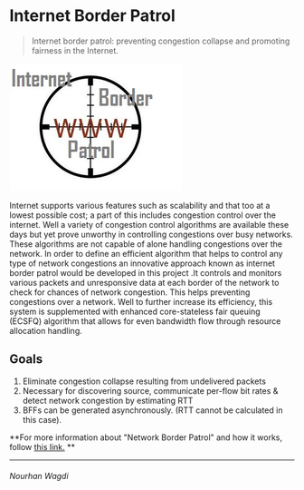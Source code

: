 # Internet Border Patrol

> Internet border patrol: preventing congestion collapse and promoting fairness in the Internet.

![net_border_patrol](icon.jpg)

Internet supports various features such as scalability and that too at a lowest possible cost; a part of this includes congestion control over the internet. Well a variety of congestion control algorithms are available these days but yet prove unworthy in controlling congestions over busy networks. These algorithms are not capable of alone handling congestions over the network. In order to define an efficient algorithm that helps to control any type of network congestions an innovative approach known as internet border patrol would be developed in this project .It controls and monitors various packets and unresponsive data at each border of the network to check for chances of network congestion. This helps preventing congestions over a network. Well to further increase its efficiency, this system is supplemented with enhanced core-stateless fair queuing (ECSFQ) algorithm that allows for even bandwidth flow through resource allocation handling.

## Goals
1. Eliminate congestion collapse resulting from undelivered packets
2. Necessary for discovering source, communicate per-flow bit rates & detect network congestion by estimating RTT
3. BFFs can be generated asynchronously. (RTT cannot be calculated in this case).

**For more information about "Network Border Patrol" and how it works, follow [this link.](https://scialert.net/fulltextmobile/?doi=itj.2006.427.432) **

------------
###### *Nourhan Wagdi*
